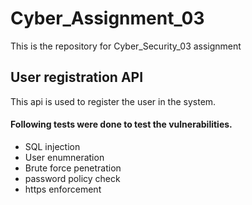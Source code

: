 # Cyber_Assignment_03
This is the repository for Cyber_Security_03 assignment

## User registration API

This api is used to register the user in the system. 

#### Following tests were done to test the vulnerabilities.
* SQL injection
* User enumneration
* Brute force penetration
* password policy check
* https enforcement